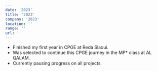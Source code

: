 ```yaml
---
date: '2023'
title: '2023'
company: '2023'
location: ''
range: ''
url: ''
---
```


- Finished my first year in CPGE at Reda Slaoui.
- Was selected to continue this CPGE journey in the MP* class at AL QALAM.
- Currently pausing progress on all projects.